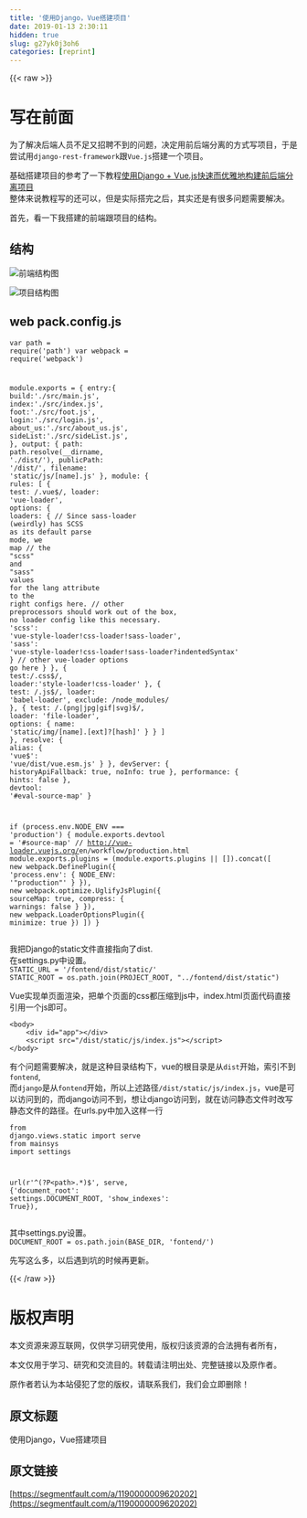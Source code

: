 ```yaml
---
title: '使用Django，Vue搭建项目' 
date: 2019-01-13 2:30:11
hidden: true
slug: g27yk0j3oh6
categories: [reprint]
---
```


{{< raw >}}

                    
<h1 id="articleHeader0">写在前面</h1>
<p>为了解决后端人员不足又招聘不到的问题，决定用前后端分离的方式写项目，于是尝试用<code>django-rest-framework</code>跟<code>Vue.js</code>搭建一个项目。</p>
<p>基础搭建项目的参考了一下教程<a href="http://www.tuicool.com/articles/nmEVVjn" rel="nofollow noreferrer" target="_blank">使用Django + Vue.js快速而优雅地构建前后端分离项目</a><br>整体来说教程写的还可以，但是实际搭完之后，其实还是有很多问题需要解决。</p>
<p>首先，看一下我搭建的前端跟项目的结构。</p>
<h2 id="articleHeader1">结构</h2>
<p><span class="img-wrap"><img data-src="/img/bVOwt8?w=3120&amp;h=4160" src="https://static.alili.tech/img/bVOwt8?w=3120&amp;h=4160" alt="前端结构图" title="前端结构图" style="cursor: pointer; display: inline;"></span></p>
<p><span class="img-wrap"><img data-src="/img/bVOwub?w=3120&amp;h=4160" src="https://static.alili.tech/img/bVOwub?w=3120&amp;h=4160" alt="项目结构图" title="项目结构图" style="cursor: pointer; display: inline;"></span></p>
<h2 id="articleHeader2">web pack.config.js</h2>
<div class="widget-codetool" style="display:none;">
      <div class="widget-codetool--inner">
      <span class="selectCode code-tool" data-toggle="tooltip" data-placement="top" title="" data-original-title="全选"></span>
      <span type="button" class="copyCode code-tool" data-toggle="tooltip" data-placement="top" data-clipboard-text="var path = require('path')
var webpack = require('webpack')

module.exports = {
  entry:{
    build:'./src/main.js',
    index:'./src/index.js',
    foot:'./src/foot.js',
    login:'./src/login.js',
    about_us:'./src/about_us.js',
    sideList:'./src/sideList.js',
  },
  output: {
    path: path.resolve(__dirname, './dist/'),
    publicPath: '/dist/',
    filename: 'static/js/[name].js'
  },
  module: {
    rules: [
      {
        test: /\.vue$/,
        loader: 'vue-loader',
        options: {
          loaders: {
            // Since sass-loader (weirdly) has SCSS as its default parse mode, we map
            // the &quot;scss&quot; and &quot;sass&quot; values for the lang attribute to the right configs here.
            // other preprocessors should work out of the box, no loader config like this necessary.
            'scss': 'vue-style-loader!css-loader!sass-loader',
            'sass': 'vue-style-loader!css-loader!sass-loader?indentedSyntax'
          }
          // other vue-loader options go here
        }
      },
      {
        test:/\.css$/,
        loader:'style-loader!css-loader'
      },
      {
        test: /\.js$/,
        loader: 'babel-loader',
        exclude: /node_modules/
      },
      {
        test: /\.(png|jpg|gif|svg)$/,
        loader: 'file-loader',
        options: {
          name: 'static/img/[name].[ext]?[hash]'
        }
      }
    ]
  },
  resolve: {
    alias: {
      'vue$': 'vue/dist/vue.esm.js'
    }
  },
  devServer: {
    historyApiFallback: true,
    noInfo: true
  },
  performance: {
    hints: false
  },
  devtool: '#eval-source-map'
}

if (process.env.NODE_ENV === 'production') {
  module.exports.devtool = '#source-map'
  // http://vue-loader.vuejs.org/en/workflow/production.html
  module.exports.plugins = (module.exports.plugins || []).concat([
    new webpack.DefinePlugin({
      'process.env': {
        NODE_ENV: '&quot;production&quot;'
      }
    }),
    new webpack.optimize.UglifyJsPlugin({
      sourceMap: true,
      compress: {
        warnings: false
      }
    }),
    new webpack.LoaderOptionsPlugin({
      minimize: true
    })
  ])
}
" title="" data-original-title="复制"></span>
      <span type="button" class="saveToNote code-tool" data-toggle="tooltip" data-placement="top" title="" data-original-title="放进笔记"></span>
      </div>
      </div><pre class="hljs vim"><code>var path = require(<span class="hljs-string">'path'</span>)
var webpack = require(<span class="hljs-string">'webpack'</span>)

module.exports = {
  entry:{
    build:<span class="hljs-string">'./src/main.js'</span>,
    <span class="hljs-built_in">index</span>:<span class="hljs-string">'./src/index.js'</span>,
    foo<span class="hljs-variable">t:</span><span class="hljs-string">'./src/foot.js'</span>,
    login:<span class="hljs-string">'./src/login.js'</span>,
    about_u<span class="hljs-variable">s:</span><span class="hljs-string">'./src/about_us.js'</span>,
    sideLis<span class="hljs-variable">t:</span><span class="hljs-string">'./src/sideList.js'</span>,
  },
  outpu<span class="hljs-variable">t:</span> {
    path: path.<span class="hljs-built_in">resolve</span>(__dirname, <span class="hljs-string">'./dist/'</span>),
    publicPath: <span class="hljs-string">'/dist/'</span>,
    filename: <span class="hljs-string">'static/js/[name].js'</span>
  },
  module: {
    rule<span class="hljs-variable">s:</span> [
      {
        tes<span class="hljs-variable">t:</span> /\.vue$/,
        loader: <span class="hljs-string">'vue-loader'</span>,
        option<span class="hljs-variable">s:</span> {
          loader<span class="hljs-variable">s:</span> {
            // Since sass-loader (weirdly) <span class="hljs-built_in">has</span> SCSS <span class="hljs-keyword">as</span> its default parse <span class="hljs-keyword">mode</span>, we <span class="hljs-keyword">map</span>
            // the <span class="hljs-string">"scss"</span> <span class="hljs-built_in">and</span> <span class="hljs-string">"sass"</span> <span class="hljs-built_in">values</span> <span class="hljs-keyword">for</span> the lang attribute <span class="hljs-keyword">to</span> the <span class="hljs-keyword">right</span> configs here.
            // other preprocessors should work out of the box, <span class="hljs-keyword">no</span> loader config like this necessary.
            <span class="hljs-string">'scss'</span>: <span class="hljs-string">'vue-style-loader!css-loader!sass-loader'</span>,
            <span class="hljs-string">'sass'</span>: <span class="hljs-string">'vue-style-loader!css-loader!sass-loader?indentedSyntax'</span>
          }
          // other vue-loader <span class="hljs-keyword">options</span> <span class="hljs-keyword">go</span> here
        }
      },
      {
        tes<span class="hljs-variable">t:</span>/\.css$/,
        loader:<span class="hljs-string">'style-loader!css-loader'</span>
      },
      {
        tes<span class="hljs-variable">t:</span> /\.js$/,
        loader: <span class="hljs-string">'babel-loader'</span>,
        exclude: /node_modules/
      },
      {
        tes<span class="hljs-variable">t:</span> /\.(png|jpg|gif|svg)$/,
        loader: <span class="hljs-string">'file-loader'</span>,
        option<span class="hljs-variable">s:</span> {
          name: <span class="hljs-string">'static/img/[name].[ext]?[hash]'</span>
        }
      }
    ]
  },
  <span class="hljs-built_in">resolve</span>: {
    alia<span class="hljs-variable">s:</span> {
      <span class="hljs-string">'vue$'</span>: <span class="hljs-string">'vue/dist/vue.esm.js'</span>
    }
  },
  devServer: {
    historyApiFallback: true,
    noInfo: true
  },
  performance: {
    hint<span class="hljs-variable">s:</span> false
  },
  devtoo<span class="hljs-variable">l:</span> <span class="hljs-string">'#eval-source-map'</span>
}

<span class="hljs-keyword">if</span> (process.env.NODE_ENV === <span class="hljs-string">'production'</span>) {
  module.exports.devtool = <span class="hljs-string">'#source-map'</span>
  // http://vue-loader.vuejs.org/<span class="hljs-keyword">en</span>/workflow/production.html
  module.exports.plugins = (module.exports.plugins || []).concat([
    <span class="hljs-keyword">new</span> webpack.DefinePlugin({
      <span class="hljs-string">'process.env'</span>: {
        NODE_ENV: <span class="hljs-string">'"production"'</span>
      }
    }),
    <span class="hljs-keyword">new</span> webpack.optimize.UglifyJsPlugin({
      sourceMap: true,
      compres<span class="hljs-variable">s:</span> {
        warning<span class="hljs-variable">s:</span> false
      }
    }),
    <span class="hljs-keyword">new</span> webpack.LoaderOptionsPlugin({
      minimize: true
    })
  ])
}
</code></pre>
<p>我把Django的static文件直接指向了dist.<br>在settings.py中设置。<br><code>STATIC_URL = '/fontend/dist/static/'</code><br><code>STATIC_ROOT = os.path.join(PROJECT_ROOT, "../fontend/dist/static")</code></p>
<p>Vue实现单页面渲染，把单个页面的css都压缩到js中，index.html页面代码直接引用一个js即可。</p>
<div class="widget-codetool" style="display:none;">
      <div class="widget-codetool--inner">
      <span class="selectCode code-tool" data-toggle="tooltip" data-placement="top" title="" data-original-title="全选"></span>
      <span type="button" class="copyCode code-tool" data-toggle="tooltip" data-placement="top" data-clipboard-text="<body>
    <div id=&quot;app&quot;></div>
    <script src=&quot;/dist/static/js/index.js&quot;></script>
</body>" title="" data-original-title="复制"></span>
      <span type="button" class="saveToNote code-tool" data-toggle="tooltip" data-placement="top" title="" data-original-title="放进笔记"></span>
      </div>
      </div><pre class="hljs xml"><code><span class="hljs-tag">&lt;<span class="hljs-name">body</span>&gt;</span>
    <span class="hljs-tag">&lt;<span class="hljs-name">div</span> <span class="hljs-attr">id</span>=<span class="hljs-string">"app"</span>&gt;</span><span class="hljs-tag">&lt;/<span class="hljs-name">div</span>&gt;</span>
    <span class="hljs-tag">&lt;<span class="hljs-name">script</span> <span class="hljs-attr">src</span>=<span class="hljs-string">"/dist/static/js/index.js"</span>&gt;</span><span class="undefined"></span><span class="hljs-tag">&lt;/<span class="hljs-name">script</span>&gt;</span>
<span class="hljs-tag">&lt;/<span class="hljs-name">body</span>&gt;</span></code></pre>
<p>有个问题需要解决，就是这种目录结构下，vue的根目录是从<code>dist</code>开始，索引不到<code>fontend</code>,<br>而<code>django</code>是从<code>fontend</code>开始，所以上述路径<code>/dist/static/js/index.js</code>，vue是可以访问到的，而django访问不到，想让django访问到，就在访问静态文件时改写静态文件的路径。在urls.py中加入这样一行</p>
<div class="widget-codetool" style="display:none;">
      <div class="widget-codetool--inner">
      <span class="selectCode code-tool" data-toggle="tooltip" data-placement="top" title="" data-original-title="全选"></span>
      <span type="button" class="copyCode code-tool" data-toggle="tooltip" data-placement="top" data-clipboard-text="from django.views.static import serve
from mainsys import settings

url(r'^(?P<path>.*)$', serve, {'document_root': settings.DOCUMENT_ROOT, 'show_indexes': True})," title="" data-original-title="复制"></span>
      <span type="button" class="saveToNote code-tool" data-toggle="tooltip" data-placement="top" title="" data-original-title="放进笔记"></span>
      </div>
      </div><pre class="hljs python"><code><span class="hljs-keyword">from</span> django.views.static <span class="hljs-keyword">import</span> serve
<span class="hljs-keyword">from</span> mainsys <span class="hljs-keyword">import</span> settings

url(<span class="hljs-string">r'^(?P&lt;path&gt;.*)$'</span>, serve, {<span class="hljs-string">'document_root'</span>: settings.DOCUMENT_ROOT, <span class="hljs-string">'show_indexes'</span>: <span class="hljs-keyword">True</span>}),</code></pre>
<p>其中settings.py设置。<br><code>DOCUMENT_ROOT = os.path.join(BASE_DIR, 'fontend/')</code></p>
<p>先写这么多，以后遇到坑的时候再更新。</p>

                
{{< /raw >}}

# 版权声明
本文资源来源互联网，仅供学习研究使用，版权归该资源的合法拥有者所有，

本文仅用于学习、研究和交流目的。转载请注明出处、完整链接以及原作者。

原作者若认为本站侵犯了您的版权，请联系我们，我们会立即删除！

## 原文标题
使用Django，Vue搭建项目

## 原文链接
[https://segmentfault.com/a/1190000009620202](https://segmentfault.com/a/1190000009620202)


